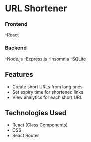 # URL Shortener 
###  Frontend
-React
### Backend
-Node.js
-Express.js
-Insomnia
-SQLite
## Features

- Create short URLs from long ones
- Set expiry time for shortened links
- View analytics for each short URL

## Technologies Used

- React (Class Components)
- CSS
- React Router
